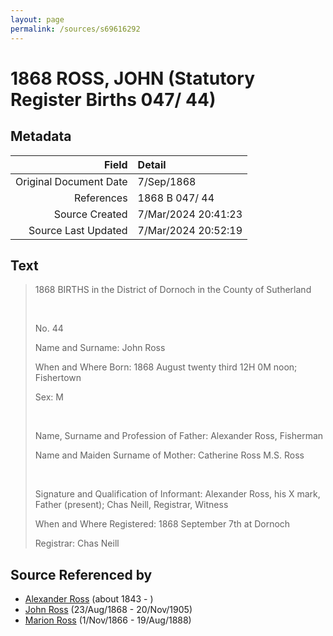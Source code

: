 ```yaml
---
layout: page
permalink: /sources/s69616292
---
```


# 1868 ROSS, JOHN (Statutory Register Births 047/ 44)

## Metadata

Field | Detail
---:|:---
Original Document Date | 7/Sep/1868
References | 1868 B 047/ 44
Source Created | 7/Mar/2024 20:41:23
Source Last Updated | 7/Mar/2024 20:52:19

## Text

> 1868 BIRTHS in the District of Dornoch in the County of Sutherland
>
> <br/>
>
> No. 44
>
> Name and Surname: John Ross
>
> When and Where Born: 1868 August twenty third 12H 0M noon; Fishertown
>
> Sex: M
>
> <br/>
>
> Name, Surname and Profession of Father: Alexander Ross, Fisherman
>
> Name and Maiden Surname of Mother: Catherine Ross M.S. Ross
>
> <br/>
>
> Signature and Qualification of Informant: Alexander Ross, his X mark, Father (present); Chas Neill, Registrar, Witness
>
> When and Where Registered: 1868 September 7th at Dornoch
>
> Registrar: Chas Neill
>

## Source Referenced by

* [Alexander Ross](../people/@17311533@-alexander-ross-b1843-d.md) (about 1843 - )
* [John Ross](../people/@16505504@-john-ross-b1868-8-23-d1905-11-20.md) (23/Aug/1868 - 20/Nov/1905)
* [Marion Ross](../people/@75416110@-marion-ross-b1866-11-1-d1888-8-19.md) (1/Nov/1866 - 19/Aug/1888)
